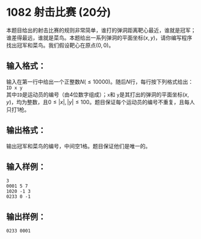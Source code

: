 # 1082 射击比赛 (20分)
本题目给出的射击比赛的规则非常简单，谁打的弹洞距离靶心最近，谁就是冠军；谁差得最远，谁就是菜鸟。本题给出一系列弹洞的平面坐标$(x,y)$，请你编写程序找出冠军和菜鸟。我们假设靶心在原点$(0,0)$。
## 输入格式：
输入在第一行中给出一个正整数$N(≤10000)$。随后$N$行，每行按下列格式给出：  
`ID x y`      
其中`ID`是运动员的编号（由4位数字组成）；`x`和 `y`是其打出的弹洞的平面坐标$(x,y)$，均为整数，且$0≤|x|,|y|≤100$。题目保证每个运动员的编号不重复，且每人只打1枪。
## 输出格式：
输出冠军和菜鸟的编号，中间空1格。题目保证他们是唯一的。
## 输入样例：
```
3
0001 5 7
1020 -1 3
0233 0 -1
```
## 输出样例：
```
0233 0001
```